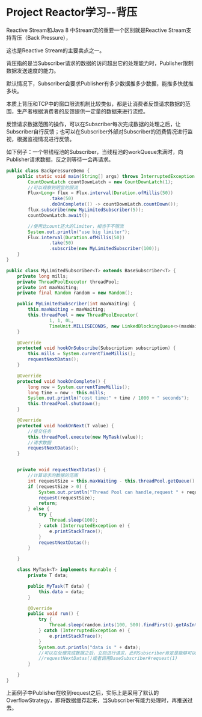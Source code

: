 # Project Reactor学习--背压

Reactive Stream和Java 8 中Stream流的重要一个区别就是Reactive Stream支持背压（Back Pressure），

这也是Reactive Stream的主要卖点之一。

背压指的是当Subscriber请求的数据的访问超出它的处理能力时，Publisher限制数据发送速度的能力。

默认情况下，Subscriber会要求Publisher有多少数据推多少数据，能推多快就推多块。

本质上背压和TCP中的窗口限流机制比较类似，都是让消费者反馈请求数据的范围，生产者根据消费者的反馈提供一定量的数据来进行流控。

反馈请求数据范围的操作，可以在Subscriber每次完成数据的处理之后，让Subscriber自行反馈；也可以在Subscriber外部对Subscriber的消费情况进行监视，根据监视情况进行反馈。

如下例子：一个带线程池的Subscriber，当线程池的workQueue未满时，向Publisher请求数据，反之则等待一会再请求。

```java
public class BackpressureDemo {
    public static void main(String[] args) throws InterruptedException {
        CountDownLatch countDownLatch = new CountDownLatch(1);
        //可以观察到明显的限流
        Flux<Long> flux = Flux.interval(Duration.ofMillis(50))
                .take(50)
                .doOnComplete(() -> countDownLatch.countDown());
        flux.subscribe(new MyLimitedSubscriber(5));
        countDownLatch.await();

        //使用比count还大的limiter，相当于不限流
        System.out.println("use big limiter");
        Flux.interval(Duration.ofMillis(50))
                .take(50)
                .subscribe(new MyLimitedSubscriber(100));
    }
}
```

```java
public class MyLimitedSubscriber<T> extends BaseSubscriber<T> {
    private long mills;
    private ThreadPoolExecutor threadPool;
    private int maxWaiting;
    private final Random random = new Random();

    public MyLimitedSubscriber(int maxWaiting) {
        this.maxWaiting = maxWaiting;
        this.threadPool = new ThreadPoolExecutor(
                1, 1, 0L,
                TimeUnit.MILLISECONDS, new LinkedBlockingQueue<>(maxWaiting));
    }

    @Override
    protected void hookOnSubscribe(Subscription subscription) {
        this.mills = System.currentTimeMillis();
        requestNextDatas();
    }

    @Override
    protected void hookOnComplete() {
        long now = System.currentTimeMillis();
        long time = now - this.mills;
        System.out.println("cost time:" + time / 1000 + " seconds");
        this.threadPool.shutdown();
    }

    @Override
    protected void hookOnNext(T value) {
        //提交任务
        this.threadPool.execute(new MyTask(value));
        //请求数据
        requestNextDatas();
    }


    private void requestNextDatas() {
        //计算请求的数据的范围
        int requestSize = this.maxWaiting - this.threadPool.getQueue().size();
        if (requestSize > 0) {
            System.out.println("Thread Pool can handle,request " + requestSize);
            request(requestSize);
            return;
        } else {
            try {
                Thread.sleep(100);
            } catch (InterruptedException e) {
                e.printStackTrace();
            }
            requestNextDatas();
        }

    }

    class MyTask<T> implements Runnable {
        private T data;

        public MyTask(T data) {
            this.data = data;
        }

        @Override
        public void run() {
            try {
                Thread.sleep(random.ints(100, 500).findFirst().getAsInt());
            } catch (InterruptedException e) {
                e.printStackTrace();
            }
            System.out.println("data is " + data);
            //可以在处理完成数据之后，立刻进行请求，此时Subscriber肯定是能够可以可靠处理数据的
            //requestNextDatas()或者调用BaseSubscriber#request(1)
        }

    }
}
```

上面例子中Publisher在收到request之后，实际上是采用了默认的OverflowStrategy，即将数据缓存起来，当Subscriber有能力处理时，再推送过去。



